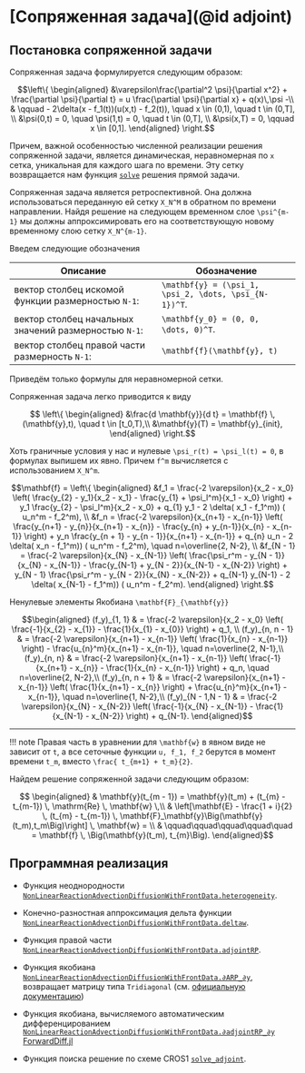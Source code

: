 # [Сопряженная задача](@id adjoint)

## Постановка сопряженной задачи


Сопряженная задача формулируется следующим образом:
```math
\left\{
\begin{aligned}
    &\varepsilon\frac{\partial^2 \psi}{\partial x^2} +
    \frac{\partial \psi}{\partial t} =
    u \frac{\partial \psi}{\partial x} + q(x)\,\psi  -\\
    & \qquad  - 2\delta(x - f_1(t))(u(x,t) - f_2(t)),
    \quad x \in (0,1), \quad t \in (0,T], \\

    &\psi(0,t) = 0, \quad \psi(1,t) = 0, \quad t \in (0,T], \\

    &\psi(x,T) = 0, \qquad x \in [0,1].
\end{aligned}
\right.
```
Причем, важной особенностью численной реализации решения сопряженной задачи,
является динамическая, неравномерная по ``x`` сетка, уникальная для
каждого шага по времени.
Эту сетку возвращается нам функция [`solve`](@ref) решения прямой задачи.

Сопряженная задача является ретроспективной. Она должна использоваться
переданную ей сетку ``X_N^M`` в обратном по времени направлении. Найдя решение
на следующем временном слое ``\psi^{m-1}`` мы должны аппроксимировать его на
соответствующую новому временному слою сетку ``X_N^{m-1}``.

Введем следующие обозначения

|                        Описание                          |                          Обозначение                          |
|----------------------------------------------------------|---------------------------------------------------------------|
| вектор столбец искомой функции размерностью ``N-1``:     |   ``\mathbf{y} = (\psi_1, \psi_2, \dots, \psi_{N-1})^T``.     |
| вектор столбец начальных значений размерностью ``N-1``:  |   ``\mathbf{y_0} = (0, 0, \dots, 0)^T``.                      |
| вектор столбец правой части размерность ``N-1``:         |   ``\mathbf{f}(\mathbf{y}, t)``                               |
Приведём только формулы для неравномерной сетки.

Сопряженная задача легко приводится к виду
```math
    \left\{
    \begin{aligned}
        &\frac{d \mathbf{y}}{d t} = \mathbf{f} \, (\mathbf{y},t), \quad t \in [t_0,T),\\
        &\mathbf{y}(T) = \mathbf{y}_{init},
    \end{aligned}
    \right.
```

Хоть граничные условия у нас и нулевые ``\psi_r(t) = \psi_l(t) = 0``, в
формулах выпишем их явно. Причем ``f^m`` вычисляется с использованием ``X_N^m``.
```math
\mathbf{f} = \left\{
\begin{aligned}
        &f_1 =  \frac{-2 \varepsilon}{x_2 - x_0} \left(
              \frac{y_{2} - y_1}{x_2 - x_1}
            - \frac{y_{1} + \psi_l^m}{x_1 - x_0}
        \right)
        + y_1 \frac{y_{2} - \psi_l^m}{x_2 - x_0}
        + q_{1} y_1 - 2 \delta( x_1 - f_1^m)) ( u_n^m - f_2^m), \\

        &f_n =  \frac{-2 \varepsilon}{x_{n+1} - x_{n-1}}
        \left(
              \frac{y_{n+1} - y_{n}}{x_{n+1} - x_{n}}
            - \frac{y_{n} + y_{n-1}}{x_{n} - x_{n-1}}
        \right)
        + y_n  \frac{y_{n + 1} - y_{n - 1}}{x_{n+1} - x_{n-1}}
        + q_{n} u_n - 2 \delta( x_n - f_1^m)) ( u_n^m - f_2^m),
        \quad n=\overline{2, N-2}, \\

        &f_{N - 1} =  \frac{-2 \varepsilon}{x_{N} - x_{N-1}}
        \left(
              \frac{\psi_r^m - y_{N - 1}}{x_{N} - x_{N-1}}
            - \frac{y_{N-1} + y_{N - 2}}{x_{N-1} - x_{N-2}}
        \right)
        + y_{N - 1} \frac{\psi_r^m - y_{N - 2}}{x_{N} - x_{N-2}}
        + q_{N-1} y_{N-1} - 2 \delta( x_{N-1} - f_1^m)) ( u_n^m - f_2^m).
\end{aligned}
\right.
```
Ненулевые элементы Якобиана ``\mathbf{F}_{\mathbf{y}}``
```math
\begin{aligned}
    (f_y)_{1, 1}          & =
    \frac{-2 \varepsilon}{x_2 - x_0}
    \left(
        \frac{-1}{x_{2} - x_{1}} - \frac{1}{x_{1} - x_{0}}
    \right)
    + q_1, \\

    (f_y)_{n, n - 1}      & =
    \frac{-2 \varepsilon}{x_{n+1} - x_{n-1}}
    \left(
        \frac{1}{x_{n} - x_{n-1}}
    \right)
    - \frac{u_{n}^m}{x_{n+1} - x_{n-1}}, \quad n=\overline{2, N-1},\\

    (f_y)_{n, n}          & =
    \frac{-2 \varepsilon}{x_{n+1} - x_{n-1}}
    \left(
        \frac{-1}{x_{n+1} - x_{n}} - \frac{1}{x_{n} - x_{n-1}}
    \right)
    + q_n, \quad n=\overline{2, N-2},\\

    (f_y)_{n, n + 1}      & =
    \frac{-2 \varepsilon}{x_{n+1} - x_{n-1}}
    \left(
        \frac{1}{x_{n+1} - x_{n}}
    \right)
    + \frac{u_{n}^m}{x_{n+1} - x_{n-1}}, \quad n=\overline{1, N-2},\\

    (f_y)_{N - 1,N - 1} & =
    \frac{-2 \varepsilon}{x_{N} - x_{N-2}}
    \left(
        \frac{-1}{x_{N} - x_{N-1}} - \frac{1}{x_{N-1} - x_{N-2}}
    \right)
    + q_{N-1}.
\end{aligned}
```

-------------------------------------------------------------------------------

!!! note
    Правая часть в уравнении для ``\mathbf{w}`` в явном виде не зависит от
    ``t``, а все сеточные функции `u, f_1, f_2` берутся в момент времени
    ``t_m``, вместо ``\frac{ t_{m+1} + t_m}{2}``.

Найдем решение сопряженной задачи следующим образом:
```math
    \begin{aligned}
        & \mathbf{y}(t_{m - 1}) = \mathbf{y}(t_m) + (t_{m} - t_{m-1}) \,
        \mathrm{Re} \, \mathbf{w} \,\\

        & \left[\mathbf{E} - \frac{1 + i}{2} \, (t_{m} - t_{m-1}) \,
        \mathbf{F}_\mathbf{y}\Big(\mathbf{y}(t_m),t_m\Big)\right] \,
        \mathbf{w} = \\

        & \qquad\qquad\qquad\qquad\quad = \mathbf{f} \,
        \Big(\mathbf{y}(t_m), t_{m}\Big).
    \end{aligned}
```

## Программная реализация

*   Функция неоднородности
    [`NonLinearReactionAdvectionDiffusionWithFrontData.heterogeneity`](@ref).

*   Конечно-разностная аппроксимация дельта функции
    [`NonLinearReactionAdvectionDiffusionWithFrontData.deltaw`](@ref).

*   Функция правой части
    [`NonLinearReactionAdvectionDiffusionWithFrontData.adjointRP`](@ref).

*   Функция якобиана
    [`NonLinearReactionAdvectionDiffusionWithFrontData.∂ARP_∂y`](@ref), возвращает
    матрицу типа `Tridiagonal` (см. [официальную
    документацию](https://docs.julialang.org/en/v1/stdlib/LinearAlgebra/#LinearAlgebra.Tridiagonal))

*   Функция якобиана, вычисляемого автоматическим дифференцированием
    [`NonLinearReactionAdvectionDiffusionWithFrontData.∂adjointRP_∂y`](@ref)
    [ForwardDiff.jl](http://www.juliadiff.org/ForwardDiff.jl/stable/user/api/#ForwardDiff.jacobian)

*   Функция поиска решение по схеме CROS1 [`solve_adjoint`](@ref).
